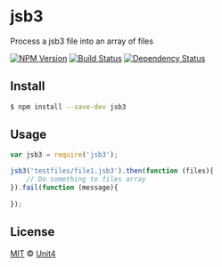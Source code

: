 # jsb3 

Process a jsb3 file into an array of files

[![NPM Version][npm-image]][npm-url] 
[![Build Status][travis-image]][travis-url] 
[![Dependency Status][dependencies-image]][dependencies-url]

## Install

```bash
$ npm install --save-dev jsb3
```

## Usage

```js
var jsb3 = require('jsb3');

jsb3('testfiles/file1.jsb3').then(function (files){
	// Do something to files array	
}).fail(function (message){
	
});	
```

## License

[MIT](http://opensource.org/licenses/MIT) © [Unit4](http://www.unit4.com/)

[travis-image]: https://travis-ci.org/Unit4/jsb3.svg?branch=master
[travis-url]: https://travis-ci.org/Unit4/jsb3
[npm-image]: http://img.shields.io/npm/v/jsb3.svg
[npm-url]: https://www.npmjs.org/package/jsb3
[dependencies-image]: https://david-dm.org/unit4/jsb3.svg
[dependencies-url]: https://david-dm.org/unit4/jsb3